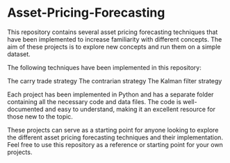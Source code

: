 # Asset-Pricing-Forecasting
This repository contains several asset pricing forecasting techniques that have been implemented to increase familiarity with different concepts. The aim of these projects is to explore new concepts and run them on a simple dataset.

The following techniques have been implemented in this repository:

The carry trade strategy
The contrarian strategy 
The Kalman filter strategy 

Each project has been implemented in Python and has a separate folder containing all the necessary code and data files. The code is well-documented and easy to understand, making it an excellent resource for those new to the topic.

These projects can serve as a starting point for anyone looking to explore the different asset pricing forecasting techniques and their implementation. Feel free to use this repository as a reference or starting point for your own projects.

